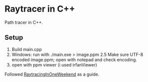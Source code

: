 # Raytracer in C++
Path tracer in C++.

## Setup
1. Build main.cpp
2. Windows: run with ./main.exe > image.ppm
    2.5 Make sure UTF-8 encoded image.ppm; open with notepad and check encoding.
3. open with ppm viewer (i used irfanViewer)


Followed [RaytracingInOneWeekend](https://raytracing.github.io/books/RayTracingInOneWeekend.html) as a guide.
